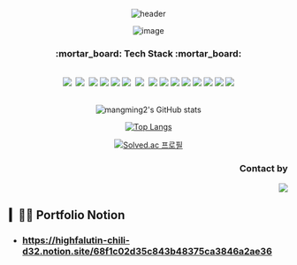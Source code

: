 <div align="center">
  
![header](https://capsule-render.vercel.app/api?type=wave&color=auto&height=300&section=header&text=LEE%20JiHo&fontSize=90)
  
  ![image](https://user-images.githubusercontent.com/59263564/179875728-db55bb89-e665-4f05-8799-4f10743896d5.png)


</div>

<div align="center">
  
  <h3>:mortar_board: Tech Stack :mortar_board:</h3>
  
</div>

<br />

<div align="center">
   <img src="https://img.shields.io/badge/HTML5-E34F26?style=flat-square&logo=html5&logoColor=white">&nbsp
  <img src="https://img.shields.io/badge/CSS3-1572B6?style=flat-square&logo=css3&logoColor=white">&nbsp
  <img src="https://img.shields.io/badge/JavaScript-F7DF1E?style=flat-square&logo=JavaScript&logoColor=white">
  <img src="https://img.shields.io/badge/TypeScript-3178C6?style=flat-square&logo=TypeScript&logoColor=white"/>
  <img src="https://img.shields.io/badge/React-7ddfff?style=flat-square&logo=React&logoColor=black"/>
  <img src="https://img.shields.io/badge/StyledComponents-DB7093?style=flat-square&logo=styled-components&logoColor=white">&nbsp
  <img src="https://img.shields.io/badge/Recoil-0075EB?style=flat-square&logo=recoil&logoColor=white">&nbsp
  <img src="https://img.shields.io/badge/Python-3776AB?style=flat-square&logo=Python&logoColor=white">
 
  <img src="https://img.shields.io/badge/Slack-4a154b?style=flat-square&logo=Slack&logoColor=white"/>
  <img src="https://img.shields.io/badge/Notion-black?style=flat-square&logo=Notion&logoColor=white"/>
  <img src="https://img.shields.io/badge/Figma-a259ff?style=flat-square&logo=Figma&logoColor=white"/>
  <img src="https://img.shields.io/badge/Firebase-FFCA28?style=flat-square&logo=Firebase&logoColor=white">
  <img src="https://img.shields.io/badge/Next.js-000000?style=flat-square&logo=Next.js&logoColor=white">
  <img src="https://img.shields.io/badge/MUI-007FFF?style=flat-square&logo=MUI&logoColor=white"/>

<img src="https://img.shields.io/badge/Redux-764ABC?style=flat-square&logo=Redux&logoColor=white"/>

</div>

<div align="center">
  <br/>
  
![mangming2's GitHub stats](https://github-readme-stats.vercel.app/api?username=mangming2&show_icons=true&theme=default)

  </div>
  
  <div align="center">
  
  [![Top Langs](https://github-readme-stats.vercel.app/api/top-langs/?username=mangming2)](https://github.com/mangming2/github-readme-stats)
  
  
  [![Solved.ac 프로필](http://mazassumnida.wtf/api/v2/generate_badge?boj=jiho402)](https://solved.ac/jiho402)
  
  </div>

<div align="right">
  
  <h3>Contact by</h3>
  <a href="https://instagram.com/ps_noback?igshid=YmMyMTA2M2Y=" target="_blank">
  <img src="https://img.shields.io/badge/Instagram-E4405F?style=flat-square&logo=Instagram&logoColor=white"/>
  </a>
  
   
  </div>
  
  ## ▎🧑‍💻 Portfolio Notion
- ### https://highfalutin-chili-d32.notion.site/68f1c02d35c843b48375ca3846a2ae36
